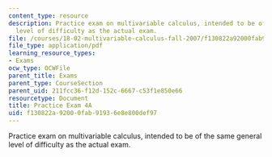 ```yaml
---
content_type: resource
description: Practice exam on multivariable calculus, intended to be of the same general
  level of difficulty as the actual exam.
file: /courses/18-02-multivariable-calculus-fall-2007/f130822a92000fab91936e8e800def97_prac4a.pdf
file_type: application/pdf
learning_resource_types:
- Exams
ocw_type: OCWFile
parent_title: Exams
parent_type: CourseSection
parent_uid: 211fcc36-f12d-152c-6667-c53f1e850e66
resourcetype: Document
title: Practice Exam 4A
uid: f130822a-9200-0fab-9193-6e8e800def97
---
```

Practice exam on multivariable calculus, intended to be of the same general level of difficulty as the actual exam.

